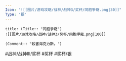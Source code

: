 ```yaml
---
Icon: "![[图片/游戏攻略/战神/战神3/奖杯/同胞爭寵.png|30]]"
Type: "银"
---
```

```ad-common-silver-trophy
title: (Title:: "同胞爭寵")
![[图片/游戏攻略/战神/战神3/奖杯/同胞爭寵.png|100]]

(Comment:: "殺害海克力斯。")
```

#战神/战神III/奖杯 #奖杯 #奖杯/银
